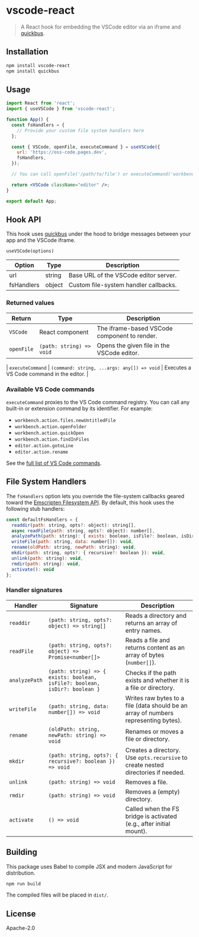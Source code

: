 # vscode-react

> A React hook for embedding the VSCode editor via an iframe and [quickbus](https://github.com/seanmorris/quickbus).

## Installation

```bash
npm install vscode-react
npm install quickbus
```

## Usage

```jsx
import React from 'react';
import { useVSCode } from 'vscode-react';

function App() {
  const fsHandlers = {
    // Provide your custom file system handlers here
  };

  const { VSCode, openFile, executeCommand } = useVSCode({
    url: 'https://oss-code.pages.dev',
    fsHandlers,
  });

  // You can call openFile('/path/to/file') or executeCommand('workbench.action.files.newUntitledFile') as needed.

  return <VSCode className="editor" />;
}

export default App;
```

## Hook API

This hook uses [quickbus](https://github.com/seanmorris/quickbus) under the hood to bridge messages between your app and the VSCode iframe.

`useVSCode(options)`

| Option     | Type     | Description                           |
| ---------- | -------- | --------------------------------------|
| url        | string   | Base URL of the VSCode editor server. |
| fsHandlers | object   | Custom file-system handler callbacks. |

### Returned values

| Return         | Type                                              | Description                                  |
| -------------- | ------------------------------------------------- | -------------------------------------------- |
| `VSCode`       | React component                                   | The iframe-based VSCode component to render. |
| `openFile`     | `(path: string) => void`                          | Opens the given file in the VSCode editor.   |

| `executeCommand` | `(command: string, ...args: any[]) => void`      | Executes a VS Code command in the editor.     |

### Available VS Code commands

`executeCommand` proxies to the VS Code command registry. You can call any built-in or extension command by its identifier. For example:

- `workbench.action.files.newUntitledFile`
- `workbench.action.openFolder`
- `workbench.action.quickOpen`
- `workbench.action.findInFiles`
- `editor.action.gotoLine`
- `editor.action.rename`

See the [full list of VS Code commands](https://code.visualstudio.com/api/references/commands).

## File System Handlers

The `fsHandlers` option lets you override the file-system callbacks geared toward the [Emscripten Filesystem API](https://emscripten.org/docs/api_reference/Filesystem-API.html). By default, this hook uses the following stub handlers:

```js
const defaultFsHandlers = {
  readdir(path: string, opts?: object): string[],
  async readFile(path: string, opts?: object): number[],
  analyzePath(path: string): { exists: boolean, isFile?: boolean, isDir?: boolean },
  writeFile(path: string, data: number[]): void,
  rename(oldPath: string, newPath: string): void,
  mkdir(path: string, opts?: { recursive?: boolean }): void,
  unlink(path: string): void,
  rmdir(path: string): void,
  activate(): void
};
```

### Handler signatures

| Handler      | Signature                                                                  | Description                                                                                 |
| ------------ | -------------------------------------------------------------------------- | ------------------------------------------------------------------------------------------- |
| `readdir`    | `(path: string, opts?: object) => string[]`                                | Reads a directory and returns an array of entry names.                                      |
| `readFile`   | `(path: string, opts?: object) => Promise<number[]>`                       | Reads a file and returns content as an array of bytes (`number[]`).                         |
| `analyzePath`| `(path: string) => { exists: boolean, isFile?: boolean, isDir?: boolean }` | Checks if the path exists and whether it is a file or directory.                            |
| `writeFile`  | `(path: string, data: number[]) => void`                                   | Writes raw bytes to a file (data should be an array of numbers representing bytes).         |
| `rename`     | `(oldPath: string, newPath: string) => void`                               | Renames or moves a file or directory.                                                       |
| `mkdir`      | `(path: string, opts?: { recursive?: boolean }) => void`                   | Creates a directory. Use `opts.recursive` to create nested directories if needed.           |
| `unlink`     | `(path: string) => void`                                                   | Removes a file.                                                                             |
| `rmdir`      | `(path: string) => void`                                                   | Removes a (empty) directory.                                                                |
| `activate`   | `() => void`                                                               | Called when the FS bridge is activated (e.g., after initial mount).                         |

## Building

This package uses Babel to compile JSX and modern JavaScript for distribution.

```bash
npm run build
```

The compiled files will be placed in `dist/`.

## License

Apache-2.0
